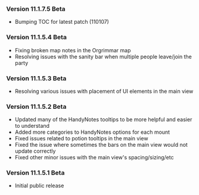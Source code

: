 ### Version 11.1.7.5 Beta

- Bumping TOC for latest patch (110107)


### Version 11.1.5.4 Beta

- Fixing broken map notes in the Orgrimmar map
- Resolving issues with the sanity bar when multiple people leave/join the party


### Version 11.1.5.3 Beta

- Resolving various issues with placement of UI elements in the main view


### Version 11.1.5.2 Beta

- Updated many of the HandyNotes tooltips to be more helpful and easier to understand
- Added more categories to HandyNotes options for each mount
- Fixed issues related to potion tooltips in the main view
- Fixed the issue where sometimes the bars on the main view would not update correctly
- Fixed other minor issues with the main view's spacing/sizing/etc


### Version 11.1.5.1 Beta

- Initial public release